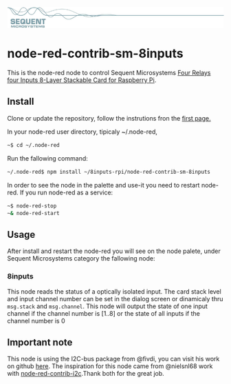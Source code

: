 [![8inputs-rpi](../readmeres/sequent.jpg)](https://sequentmicrosystems.com)

# node-red-contrib-sm-8inputs

This is the node-red node to control Sequent Microsystems [Four Relays four Inputs 8-Layer Stackable Card for Raspberry Pi](https://sequentmicrosystems.com/collections/all-io-cards/products/raspberry-pi-relays-heavy-duty-hat).

## Install

Clone or update the repository, follow the instrutions fron the [first page.](https://github.com/SequentMicrosystems/8inputs-rpi)

In your node-red user directory, tipicaly ~/.node-red,

```bash
~$ cd ~/.node-red
```

Run the fallowing command:

```bash
~/.node-red$ npm install ~/8inputs-rpi/node-red-contrib-sm-8inputs
```

In order to see the node in the palette and use-it you need to restart node-red. If you run node-red as a service:
 ```bash
 ~$ node-red-stop
 ~& node-red-start
 ```

## Usage

After install and restart the node-red you will see on the node palete, under Sequent Microsystems category the fallowing node:

### 8inputs
This node reads the status of a optically isolated input.
The card stack level and input channel number can be set in the dialog screen or dinamicaly thru ``` msg.stack``` and ``` msg.channel ```.
This node will output the state of one input channel if the channel number is [1..8] or the state of all inputs if the channel number is 0

## Important note

This node is using the I2C-bus package from @fivdi, you can visit his work on github [here](https://github.com/fivdi/i2c-bus). 
The inspiration for this node came from @nielsnl68 work with [node-red-contrib-i2c](https://github.com/nielsnl68/node-red-contrib-i2c).Thank both for the great job.
